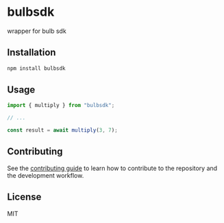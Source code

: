 # bulbsdk

wrapper for bulb sdk

## Installation

```sh
npm install bulbsdk
```

## Usage

```js
import { multiply } from "bulbsdk";

// ...

const result = await multiply(3, 7);
```

## Contributing

See the [contributing guide](CONTRIBUTING.md) to learn how to contribute to the repository and the development workflow.

## License

MIT
